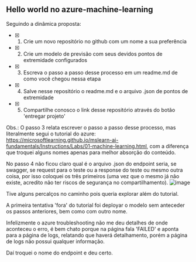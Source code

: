 ## Hello world no azure-machine-learning

Seguindo a dinâmica proposta: 
- [x] 1. Crie um novo repositório no github com um nome a sua preferência
- [x] 2. Crie um modelo de previsão com seus devidos pontos de extremidade configurados
- [x] 3. Escreva o passo a passo desse processo em um readme.md de como você chegou nessa etapa
- [x] 4. Salve nesse repositório o readme.md e o arquivo .json de pontos de extremidade
- [x] 5. Compartilhe conosco o link desse repositório através do botão 'entregar projeto'

Obs.: O passo 3 relata escrever o passo a passo desse processo, mas literalmente segui o tutorial do azure: https://microsoftlearning.github.io/mslearn-ai-fundamentals/Instructions/Labs/01-machine-learning.html, com a diferença que troquei alguns nomes apenas para melhor absorção do conteúdo.

No passo 4 não ficou claro qual é o arquivo .json do endpoint seria, se swagger, se request para o teste ou a response do teste ou mesmo outra coisa, por isso coloquei os três primeiros (uma vez que o mesmo já não existe, acredito não ter riscos de segurança no compartilhamento).
![image](https://github.com/JRGCast/learning-azure-machine-learning/assets/69092560/fab35e88-14b1-4758-a49b-e7066cb28ff3)

Tive alguns percalços no caminho pois queria explorar além do tutorial.

A primeira tentativa 'fora' do tutorial foi deployar o modelo sem anteceder os passos anteriores, bem como com outro nome.

Infelizmente o azure troubleshooting não me deu detalhes de onde aconteceu o erro, é bem chato porque na página fala 'FAILED' e aponta para a página de logs, relatando que haverá detalhamento, porém a página de logs não possui qualquer informação.

Daí troquei o nome do endpoint e deu certo.

